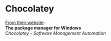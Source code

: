 # Chocolatey

[From their website](https://chocolatey.org/):<br/>
**The package manager for Windows**<br/>
*Chocolatey - Software Management Automation*<br/>

